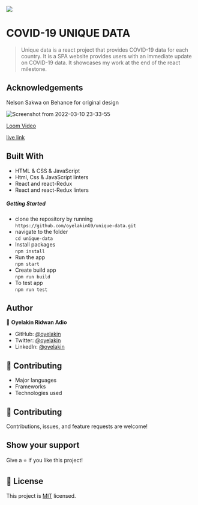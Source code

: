 ![](https://img.shields.io/badge/Microverse-blueviolet)

# COVID-19 UNIQUE DATA
> Unique data is a react project that provides COVID-19 data for each country. It is a SPA website provides users with an immediate update on COVID-19 data. It showcases my work at the end of the react milestone.

## Acknowledgements

Nelson Sakwa on Behance for original design

![Screenshot from 2022-03-10 23-33-55](https://user-images.githubusercontent.com/61976324/157888295-b004c89a-ecbe-4a12-85e9-12647114152e.png)

[Loom Video](https://www.loom.com/share/fe7baa0a356b498f9c5c773a14efa23a)

[live link](https://covid-19-unique-stat.netlify.app/)

## Built With
- HTML & CSS & JavaScript
- Html, Css & JavaScript linters
- React and react-Redux
- React and react-Redux linters

##### Getting Started
- clone the repository by running\
    `https://github.com/oyelakinG9/unique-data.git`
- navigate to the folder\
    `cd unique-data`
- Install packages\
    `npm install`
- Run the app\
    `npm start`
- Create build app\
    `npm run build`
- To test app\
     `npm run test`
## Author

👤 **Oyelakin Ridwan Adio**
- GitHub: [@oyelakin](https://github.com/oyelakinG9)
- Twitter: [@oyelakin](https://twitter.com/OyelakinG1)
- LinkedIn: [@oyelakin](https://www.linkedin.com/in/oyelakin-ridwan-4b4a02b6/)


## :handshake: Contributing

- Major languages
- Frameworks
- Technologies used

## 🤝 Contributing
Contributions, issues, and feature requests are welcome!
## Show your support
Give a :star:️ if you like this project!
## :memo: License
This project is [MIT](./MIT.md) licensed.

